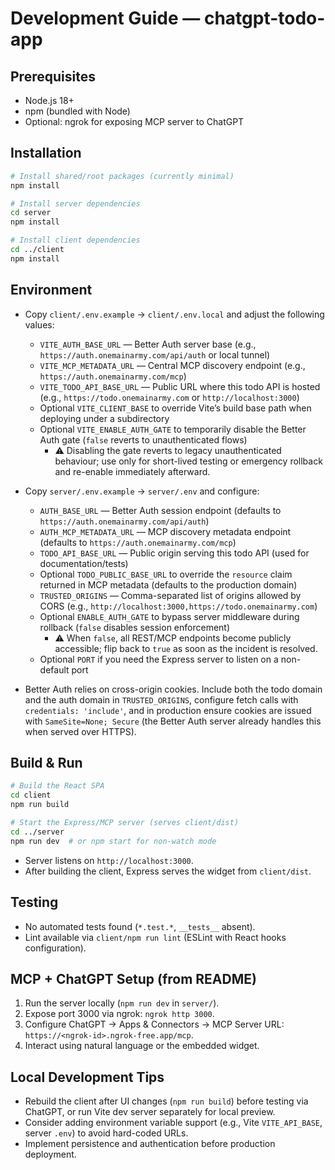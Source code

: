 # Development Guide — chatgpt-todo-app

## Prerequisites
- Node.js 18+
- npm (bundled with Node)
- Optional: ngrok for exposing MCP server to ChatGPT

## Installation
```bash
# Install shared/root packages (currently minimal)
npm install

# Install server dependencies
cd server
npm install

# Install client dependencies
cd ../client
npm install
```

## Environment
- Copy `client/.env.example` → `client/.env.local` and adjust the following values:
  - `VITE_AUTH_BASE_URL` — Better Auth server base (e.g., `https://auth.onemainarmy.com/api/auth` or local tunnel)
  - `VITE_MCP_METADATA_URL` — Central MCP discovery endpoint (e.g., `https://auth.onemainarmy.com/mcp`)
  - `VITE_TODO_API_BASE_URL` — Public URL where this todo API is hosted (e.g., `https://todo.onemainarmy.com` or `http://localhost:3000`)
  - Optional `VITE_CLIENT_BASE` to override Vite’s build base path when deploying under a subdirectory
  - Optional `VITE_ENABLE_AUTH_GATE` to temporarily disable the Better Auth gate (`false` reverts to unauthenticated flows)
    - ⚠️ Disabling the gate reverts to legacy unauthenticated behaviour; use only for short-lived testing or emergency rollback and re-enable immediately afterward.
- Copy `server/.env.example` → `server/.env` and configure:
  - `AUTH_BASE_URL` — Better Auth session endpoint (defaults to `https://auth.onemainarmy.com/api/auth`)
  - `AUTH_MCP_METADATA_URL` — MCP discovery metadata endpoint (defaults to `https://auth.onemainarmy.com/mcp`)
  - `TODO_API_BASE_URL` — Public origin serving this todo API (used for documentation/tests)
  - Optional `TODO_PUBLIC_BASE_URL` to override the `resource` claim returned in MCP metadata (defaults to the production domain)
  - `TRUSTED_ORIGINS` — Comma-separated list of origins allowed by CORS (e.g., `http://localhost:3000,https://todo.onemainarmy.com`)
  - Optional `ENABLE_AUTH_GATE` to bypass server middleware during rollback (`false` disables session enforcement)
    - ⚠️ When `false`, all REST/MCP endpoints become publicly accessible; flip back to `true` as soon as the incident is resolved.
  - Optional `PORT` if you need the Express server to listen on a non-default port

- Better Auth relies on cross-origin cookies. Include both the todo domain and the auth domain in `TRUSTED_ORIGINS`, configure fetch calls with `credentials: 'include'`, and in production ensure cookies are issued with `SameSite=None; Secure` (the Better Auth server already handles this when served over HTTPS).

## Build & Run
```bash
# Build the React SPA
cd client
npm run build

# Start the Express/MCP server (serves client/dist)
cd ../server
npm run dev  # or npm start for non-watch mode
```
- Server listens on `http://localhost:3000`.
- After building the client, Express serves the widget from `client/dist`.

## Testing
- No automated tests found (`*.test.*`, `__tests__` absent).
- Lint available via `client/npm run lint` (ESLint with React hooks configuration).

## MCP + ChatGPT Setup (from README)
1. Run the server locally (`npm run dev` in `server/`).
2. Expose port 3000 via ngrok: `ngrok http 3000`.
3. Configure ChatGPT → Apps & Connectors → MCP Server URL: `https://<ngrok-id>.ngrok-free.app/mcp`.
4. Interact using natural language or the embedded widget.

## Local Development Tips
- Rebuild the client after UI changes (`npm run build`) before testing via ChatGPT, or run Vite dev server separately for local preview.
- Consider adding environment variable support (e.g., Vite `VITE_API_BASE`, server `.env`) to avoid hard-coded URLs.
- Implement persistence and authentication before production deployment.
